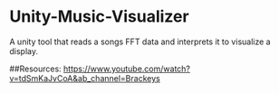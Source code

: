 # Unity-Music-Visualizer
A unity tool that reads a songs FFT data and interprets it to visualize a display.

##Resources:
https://www.youtube.com/watch?v=tdSmKaJvCoA&ab_channel=Brackeys
